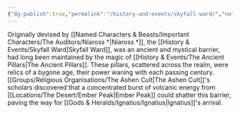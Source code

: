 ```yaml
---
{"dg-publish":true,"permalink":"/history-and-events/skyfall-ward/","noteIcon":""}
---
```


Originally devised by [[Named Characters & Beasts/Important Characters/The Auditors/Niaross †\|Niaross †]], the [[History & Events/Skyfall Ward\|Skyfall Ward]], was an ancient and mystical barrier, had long been maintained by the magic of [[History & Events/The Ancient Pillars\|The Ancient Pillars]]. These pillars, scattered across the realm, were relics of a bygone age, their power waning with each passing century. [[Groups/Religious Organisations/The Ashen Cult\|The Ashen Cult]]'s scholars discovered that a concentrated burst of volcanic energy from [[Locations/The Desert/Ember Peak\|Ember Peak]] could shatter this barrier, paving the way for [[Gods & Heralds/Ignatius/Ignatius\|Ignatius]]'s arrival.